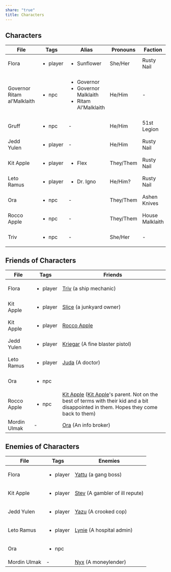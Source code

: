 ```yaml
---
share: "true"
title: Characters
---
```


## Characters


| File                        | Tags                     | Alias                                                                            | Pronouns  | Faction         |
| --------------------------- | ------------------------ | -------------------------------------------------------------------------------- | --------- | --------------- |
| Flora                       | <ul><li>player</li></ul> | <ul><li>Sunflower</li></ul>                                                      | She/Her   | Rusty Nail      |
| Governor Ritam al’Malklaith | <ul><li>npc</li></ul>    | <ul><li>Governor</li><li>Governor Malklaith</li><li>Ritam Al'Malklaith</li></ul> | He/Him    | \-              |
| Gruff                       | <ul><li>npc</li></ul>    | \-                                                                               | He/Him    | 51st Legion     |
| Jedd Yulen                  | <ul><li>player</li></ul> | \-                                                                               | He/Him    | Rusty Nail      |
| Kit Apple                   | <ul><li>player</li></ul> | <ul><li>Flex</li></ul>                                                           | They/Them | Rusty Nail      |
| Leto Ramus                  | <ul><li>player</li></ul> | <ul><li>Dr. Igno</li></ul>                                                       | He/Him?   | Rusty Nail      |
| Ora                         | <ul><li>npc</li></ul>    | \-                                                                               | They/Them | Ashen Knives    |
| Rocco Apple                 | <ul><li>npc</li></ul>    | \-                                                                               | They/Them | House Malklaith |
| Triv                        | <ul><li>npc</li></ul>    | \-                                                                               | She/Her   | \-              |



## Friends of Characters

| File         | Tags                     | Friends                                                                                                                                                            |
| ------------ | ------------------------ | ------------------------------------------------------------------------------------------------------------------------------------------------------------------ |
| Flora        | <ul><li>player</li></ul> | [Triv](Triv.md) (a ship mechanic)                                                                                                                                         |
| Kit Apple    | <ul><li>player</li></ul> | [Slice](Slice.md) (a junkyard owner)                                                                                                                                       |
| Kit Apple    | <ul><li>player</li></ul> | [Rocco Apple](Characters/Rocco%20Apple.md)                                                                                                                            |
| Jedd Yulen   | <ul><li>player</li></ul> | [Kriegar](Kriegar.md) (A fine blaster pistol)                                                                                                                                |
| Leto Ramus   | <ul><li>player</li></ul> | [Juda](Juda.md) (A doctor)                                                                                                                                                |
| Ora          | <ul><li>npc</li></ul>    |                                                                                                                                                                    |
| Rocco Apple  | <ul><li>npc</li></ul>    | [Kit Apple](Characters/Kit%20Apple.md) ([Kit Apple](Kit%20Apple.md)'s parent. Not on the best of terms with their kid and a bit disappointed in them. Hopes they come back to them) |
| Mordin Ulmak | \-                       | [Ora](Ora.md) (An info broker)                                                                                                                                           |


## Enemies of Characters

| File         | Tags                     | Enemies                            |
| ------------ | ------------------------ | ---------------------------------- |
| Flora        | <ul><li>player</li></ul> | [Yattu](Yattu.md) (a gang boss)            |
| Kit Apple    | <ul><li>player</li></ul> | [Stev](Stev.md) (A gambler of ill repute) |
| Jedd Yulen   | <ul><li>player</li></ul> | [Yazu](Yazu.md) (A crooked cop)           |
| Leto Ramus   | <ul><li>player</li></ul> | [Lynie](Lynie.md) (A hospital admin)       |
| Ora          | <ul><li>npc</li></ul>    |                                    |
| Mordin Ulmak | \-                       | [Nyx](Nyx.md) (A moneylender)            |

